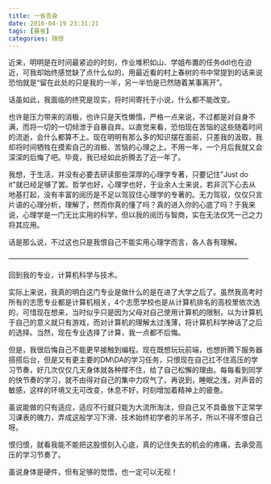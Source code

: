 ```yaml
---
title: 一省吾身
date: 2016-04-19 23:31:21
tags: [暮省]
categories: 随想
---
```


近来，明明是在时间最紧迫的时刻，作业堆积如山、学姐布置的任务ddl也在迫近，可我却始终感觉缺了点什么似的，用最近看的村上春树的书中常提到的话来说恐怕就是“留在此处的只是我的一半，另一半怕是已然随着某事离开”。
<!--more-->

话虽如此，我面临的终究是现实，将时间寄托于小说，什么都不能改变。

也许是压力带来的消极，也许只是天性懒惰，严格一点来说，不过都是对自身不满，而将一切的一切倾泄于自暴自弃。以直觉来看，恐怕现在苦恼的这些随着时间的流逝，会什么都算不上。现在明明有那么多的知识摆在面前，只差我的汲取，我却将时间牺牲在摸索自己的消极、苦恼的心理之上。不用一年，一个月后我就又会深深的后悔了吧。毕竟，我已经如此折腾去了近一年了。

我想，于生活，并没有必要去研读那些深厚的心理学专著，只要记住"Just do it"就已经足够了罢。哲学也好，心理学也好，于业余人士来说，若非沉下心去从地基打起，没有丰富的阅历是不足以驾驭住心理学的专著的。无力驾驭，仅仅只言片语的心理分析，理解了，然而你真的懂了吗？真的进入你的心底了吗？于我来说，心理学是一门无比实用的科学，但以我的阅历与智商，实在无法仅凭一己之力将其应用。

话是那么说，不过这也只是我恨自己不能实用心理学而言，各人各有理解。

——————————————————————————————————

回到我的专业，计算机科学与技术。

实际上来说，我真的明白这门专业是做什么的是在进了大学之后了。虽然我高考时所有的志愿专业都是计算机相关，4个志愿学校也是从计算机排名的高校里依次选的，可惜现在想来，当时似乎只是因为父母对自己使用计算机的限制，以为计算机于自己的意义就只有游戏，而对计算机的理解太过浅薄，将计算机科学神话了之后的选择。当然，现在专业选择了计算，我一点都不后悔。

但是，我很后悔自己不能更早接触到编程。现在既想玩玩前端，也想折腾下服务器搭搭后台，但是又有更主要的DM\DA的学习任务，只恨现在自己扛不住高压的学习节奏，好几次仅仅几天身体就各种撑不住，给了自己松懈的理由。每每看到同学的快节奏的学习，就不由得对自己的集中力叹气了。再说到，睡眠之浅，对声音的敏感，这样的环境又无可改变，休息不好，时刻增加着精神上的疲惫。

虽说能做的只有适应，适应不行就只能为大流所淘汰，但自己又不具备放下正常学习课表的魄力，弄成这般学习下滑、技术始终初学者的半吊子，所以不得不恨自己呀。

恨归恨，就看我能不能把这股恨刻入心底，真的记住失去的机会的疼痛，去承受高压的学习节奏了。

虽说身体是硬件，但有足够的觉悟，也一定可以无视！